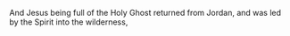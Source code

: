 And Jesus being full of the Holy Ghost returned from Jordan, and was led by the Spirit into the wilderness,
